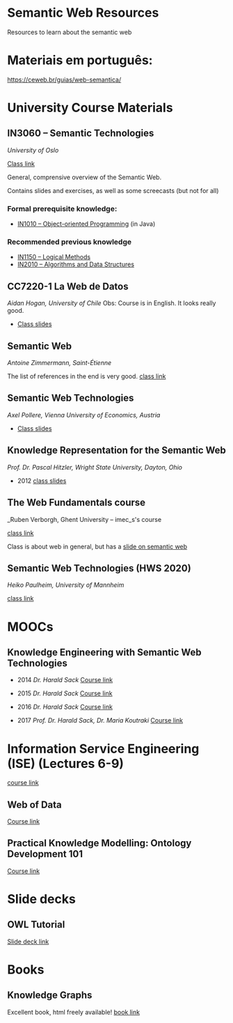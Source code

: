 # Semantic Web Resources
Resources to learn about the semantic web

# Materiais em português:

https://ceweb.br/guias/web-semantica/ 


# University Course Materials

## IN3060 – Semantic Technologies 
_University of Oslo_

[Class link](https://www.uio.no/studier/emner/matnat/ifi/IN3060/index-eng.html#course_content)

General, comprensive overview of the Semantic Web. 

Contains slides and exercises, as well as some screecasts (but not for all)

### Formal prerequisite knowledge:
- [IN1010 – Object-oriented Programming](https://www.uio.no/studier/emner/matnat/ifi/IN1010/index-eng.html) (in Java)

### Recommended previous knowledge
- [IN1150 – Logical Methods](https://www.uio.no/studier/emner/matnat/ifi/IN1150/index-eng.html)
- [IN2010 – Algorithms and Data Structures](https://www.uio.no/studier/emner/matnat/ifi/IN2010/index-eng.html)

## CC7220-1 La Web de Datos
_Aidan Hogan, University of Chile_
Obs: Course is in English.
It looks really good. 
- [Class slides](http://aidanhogan.com/teaching/cc7220-1-2019/)

## Semantic Web
_Antoine Zimmermann, Saint-Étienne_

The list of references in the end is very good. 
[class link](https://www.emse.fr/~zimmermann/Teaching/SemWeb/)

## Semantic Web Technologies
_Axel Pollere, Vienna University of Economics, Austria_
- [Class slides](http://aidanhogan.com/teaching/cc7220-1-2019/)

## Knowledge Representation for the Semantic Web
_Prof. Dr. Pascal Hitzler, Wright State University, Dayton, Ohio_
- 2012
[class slides](https://www.semantic-web-book.org/page/KR4SW-12)

## The Web Fundamentals course
_Ruben Verborgh, Ghent University – imec_s's course 

[class link](https://rubenverborgh.github.io/WebFundamentals/)

Class is about web in general, but has a 
[slide on semantic web](https://rubenverborgh.github.io/WebFundamentals/semantic-web/)

## Semantic Web Technologies (HWS 2020)
_Heiko Paulheim, University of Mannheim_

[class link](https://www.uni-mannheim.de/dws/teaching/course-details/courses-for-master-candidates/ie-650-semantic-web-technologies/#c101802)

# MOOCs

## Knowledge Engineering with Semantic Web Technologies
- 2014
_Dr. Harald Sack_
[Course link](https://open.hpi.de/courses/semanticweb2014)

- 2015
_Dr. Harald Sack_
[Course link](https://open.hpi.de/courses/semanticweb2015)

- 2016
_Dr. Harald Sack_
[Course link](https://open.hpi.de/courses/semanticweb2016)

- 2017
_Prof. Dr. Harald Sack, Dr. Maria Koutraki_
[Course link](https://open.hpi.de/courses/semanticweb2017)


# Information Service Engineering (ISE) (Lectures 6-9)
[course link](https://ise-fizkarlsruhe.github.io/ISE-teaching/)

## Web of Data

[Course link](coursera.org/learn/web-data#syllabus)

## Practical Knowledge Modelling: Ontology Development 101

[Course link](https://www.udemy.com/course/practical-knowledge-modelling/)

##

# Slide decks

## OWL Tutorial

[Slide deck link](https://protege.stanford.edu/conference/2006/submissions/slides/OWLTutorial_Part1.pdf)


# Books

## Knowledge Graphs

Excellent book, html freely available! 
[book link](https://kgbook.org/)
